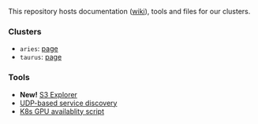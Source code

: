 This repository hosts documentation ([wiki](https://github.com/eliphatfs/constellations/wiki)), tools and files for our clusters.

### Clusters
+ `aries`: [page](https://github.com/eliphatfs/constellations/wiki/Aries-Cluster)
+ `taurus`: [page](https://github.com/eliphatfs/constellations/wiki/Taurus-Cluster)

### Tools
+ **New!** [S3 Explorer](https://github.com/eliphatfs/constellations/wiki/S3-Explorer)
+ [UDP-based service discovery](https://github.com/eliphatfs/constellations/blob/main/discovery.py)
+ [K8s GPU availablity script](https://github.com/eliphatfs/constellations/blob/main/get_available.py)
